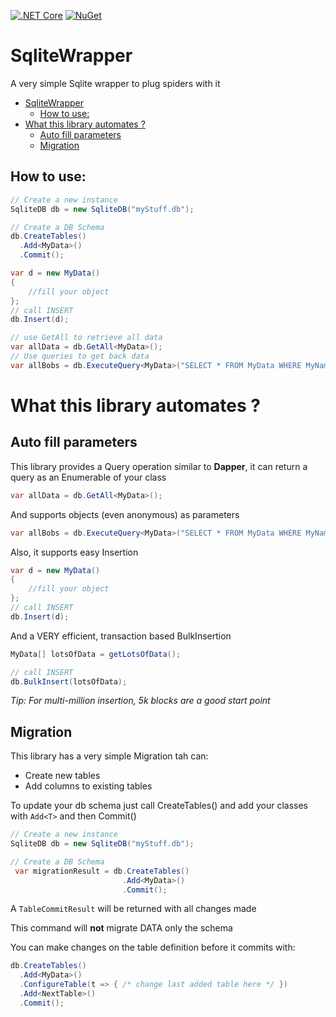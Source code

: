 [![.NET Core](https://github.com/RafaelEstevamReis/SqliteWrapper/workflows/.NET%20Core/badge.svg)](https://github.com/RafaelEstevamReis/SqliteWrapper) 
[![NuGet](https://buildstats.info/nuget/Simple.Sqlite)](https://www.nuget.org/packages/Simple.Sqlite)

# SqliteWrapper
A very simple Sqlite wrapper to plug spiders with it

- [SqliteWrapper](#sqlitewrapper)
  - [How to use:](#how-to-use)
- [What this library automates ?](#what-this-library-automates-)
  - [Auto fill parameters](#auto-fill-parameters)
  - [Migration](#migration)

## How to use:

~~~C#
// Create a new instance
SqliteDB db = new SqliteDB("myStuff.db");

// Create a DB Schema
db.CreateTables()
  .Add<MyData>()
  .Commit();

var d = new MyData()
{
    //fill your object
};
// call INSERT
db.Insert(d);

// use GetAll to retrieve all data
var allData = db.GetAll<MyData>();
// Use queries to get back data
var allBobs = db.ExecuteQuery<MyData>("SELECT * FROM MyData WHERE MyName = @name ", new { name = "bob" });
~~~

# What this library automates ?

## Auto fill parameters

This library provides a Query operation similar to **Dapper**, it can return a query as an Enumerable of your class

~~~C#
var allData = db.GetAll<MyData>();
~~~

And supports objects (even anonymous) as parameters 

~~~C#
var allBobs = db.ExecuteQuery<MyData>("SELECT * FROM MyData WHERE MyName = @name ", new { name = "bob" });
~~~

Also, it supports easy Insertion
~~~C#
var d = new MyData()
{
    //fill your object
};
// call INSERT
db.Insert(d);
~~~

And a VERY efficient, transaction based BulkInsertion
~~~C#
MyData[] lotsOfData = getLotsOfData();

// call INSERT
db.BulkInsert(lotsOfData);
~~~

_Tip: For multi-million insertion, 5k blocks are a good start point_

## Migration

This library has a very simple Migration tah can:
* Create new tables 
* Add columns to existing tables

To update your db schema just call CreateTables() and add your classes with `Add<T>` and then Commit()

~~~C#
// Create a new instance
SqliteDB db = new SqliteDB("myStuff.db");

// Create a DB Schema
 var migrationResult = db.CreateTables()
                         .Add<MyData>()
                         .Commit();
~~~

A `TableCommitResult` will be returned with all changes made

This command will **not** migrate DATA only the schema

You can make changes on the table definition before it commits with:
~~~C#
db.CreateTables()
  .Add<MyData>()
  .ConfigureTable(t => { /* change last added table here */ })
  .Add<NextTable>()
  .Commit();
~~~